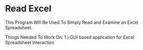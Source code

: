 # Read Excel


This Program Will Be Used To Simply Read and Examine an Excel Spreadsheet.

Things Needed To Work On:
 1.) GUI based application for Excel Spreadsheet Interaction   
